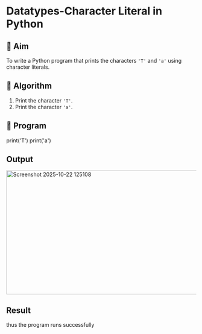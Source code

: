 # Datatypes-Character Literal in Python

## 🎯 Aim
To write a Python program that prints the characters `'T'` and `'a'` using character literals.

## 🧠 Algorithm
1. Print the character `'T'`.
2. Print the character `'a'`.

## 🧾 Program
print('T')
print('a')

## Output
<img width="1271" height="329" alt="Screenshot 2025-10-22 125108" src="https://github.com/user-attachments/assets/d36ab94d-3fb8-43c1-aebf-7ea6eb62c984" />


## Result
thus the program runs successfully
